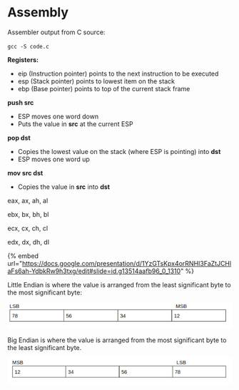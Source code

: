 # Assembly

Assembler output from C source:

`gcc -S code.c`

**Registers:**

* eip (Instruction pointer) points to the next instruction to be executed
* esp (Stack pointer) points to lowest item on the stack
* ebp (Base pointer) points to top of the current stack frame

**push src**

* ESP moves one word down
* Puts the value in **src** at the current ESP

**pop dst**

* Copies the lowest value on the stack (where ESP is pointing) into **dst**
* ESP moves one word up

**mov src dst**

* Copies the value in **src** into **dst**

eax, ax, ah, al

ebx, bx, bh, bl

ecx, cx, ch, cl

&#x20;edx, dx, dh, dl

{% embed url="https://docs.google.com/presentation/d/1YzGTsKpx4orRNHI3FaZtJCHlaFs6ah-YdbkRw9h3txg/edit#slide=id.g13514aafb96_0_1310" %}

Little Endian is where the value is arranged from the least significant byte to the most significant byte:

![](<../.gitbook/assets/image (6).png>)

Big Endian is where the value is arranged from the most significant byte to the least significant byte.

![](../.gitbook/assets/image.png)
